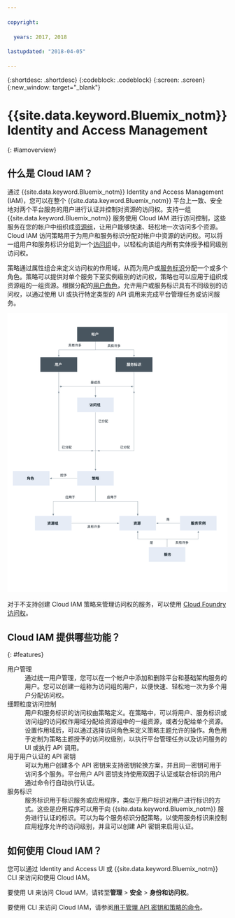 ```yaml
---

copyright:

  years: 2017, 2018

lastupdated: "2018-04-05"

---
```


{:shortdesc: .shortdesc}
{:codeblock: .codeblock}
{:screen: .screen}
{:new_window: target="_blank"}

# {{site.data.keyword.Bluemix_notm}} Identity and Access Management
{: #iamoverview}

## 什么是 Cloud IAM？

通过 {{site.data.keyword.Bluemix_notm}} Identity and Access Management (IAM)，您可以在整个 {{site.data.keyword.Bluemix_notm}} 平台上一致、安全地对两个平台服务的用户进行认证并控制对资源的访问权。支持一组 {{site.data.keyword.Bluemix_notm}} 服务使用 Cloud IAM 进行访问控制，这些服务在您的帐户中组织成[资源组](/docs/account/resourcegroups.html)，让用户能够快速、轻松地一次访问多个资源。Cloud IAM 访问策略用于为用户和服务标识分配对帐户中资源的访问权。可以将一组用户和服务标识分组到一个[访问组](/docs/iam/groups.html)中，以轻松向该组内所有实体授予相同级别访问权。

策略通过属性组合来定义访问权的作用域，从而为用户或[服务标识](/docs/iam/serviceid.html#serviceids)分配一个或多个角色。策略可以提供对单个服务下至实例级别的访问权，策略也可以应用于组织成资源组的一组资源。根据分配的[用户角色](/docs/iam/users_roles.html#iamusermanrol)，允许用户或服务标识具有不同级别的访问权，以通过使用 UI 或执行特定类型的 API 调用来完成平台管理任务或访问服务。

![用于控制帐户中访问权的 IAM](images/iam-diagram.svg "如何使用 IAM 在帐户中进行访问权管理")

对于不支持创建 Cloud IAM 策略来管理访问权的服务，可以使用 [Cloud Foundry 访问权](/docs/iam/cfaccess.html#cfaccess)。


## Cloud IAM 提供哪些功能？
{: #features}

<dl>
<dt>用户管理</dt>
<dd>通过统一用户管理，您可以在一个帐户中添加和删除平台和基础架构服务的用户。您可以创建一组称为访问组的用户，以便快速、轻松地一次为多个用户分配访问权。</dd>
<dt>细颗粒度访问控制</dt>
<dd>用户和服务标识的访问权由策略定义。在策略中，可以将用户、服务标识或访问组的访问权作用域分配给资源组中的一组资源，或者分配给单个资源。设置作用域后，可以通过选择访问角色来定义策略主题允许的操作。角色用于定制为策略主题授予的访问权级别，以执行平台管理任务以及访问服务的 UI 或执行 API 调用。</dd>
<dt>用于用户认证的 API 密钥</dt>
<dd>可以为用户创建多个 API 密钥来支持密钥轮换方案，并且同一密钥可用于访问多个服务。平台用户 API 密钥支持使用双因子认证或联合标识的用户通过命令行自动执行认证。</dd>
<dt>服务标识</dt>
<dd>服务标识用于标识服务或应用程序，类似于用户标识对用户进行标识的方式。这些是应用程序可以用于向 {{site.data.keyword.Bluemix_notm}} 服务进行认证的标识。可以为每个服务标识分配策略，以使用服务标识来控制应用程序允许的访问级别，并且可以创建 API 密钥来启用认证。</dd>
</dl>


## 如何使用 Cloud IAM？

您可以通过 Identity and Access UI 或 {{site.data.keyword.Bluemix_notm}} CLI 来访问和使用 Cloud IAM。

要使用 UI 来访问 Cloud IAM，请转至**管理** &gt; **安全** &gt; **身份和访问权**。

要使用 CLI 来访问 Cloud IAM，请参阅[用于管理 API 密钥和策略的命令](/docs/cli/reference/bluemix_cli/bx_cli.html#bx_commands_iam)。

